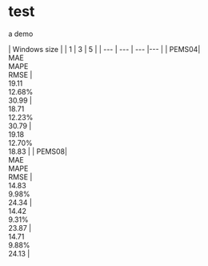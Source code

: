 # test
a demo

| Windows size |  | 1 | 3 | 5 |
| --- | --- | --- |--- | 
| PEMS04| <br>MAE<br>MAPE<br>RMSE | <br>19.11<br>12.68%<br>30.99 |<br>18.71<br>12.23%<br>30.79 |<br>19.18<br>12.70%<br>18.83 | 
| PEMS08| <br>MAE<br>MAPE<br>RMSE | <br>14.83<br>9.98%<br>24.34 | <br>14.42<br>9.31%<br>23.87 | <br>14.71<br>9.88%<br>24.13 | 
